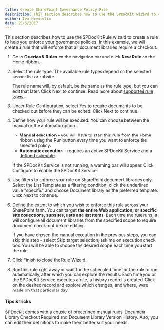 ```yaml
---
title: Create SharePoint Governance Policy Rule
description: This section describes how to use the SPDocKit wizard to create a rule to help you enforce your governance policies.
author: Iva Novoselic  
date: 25/5/2017   
---
```

This section describes how to use the SPDocKit Rule wizard to create a rule to help you enforce your governance policies. In this example, we will create a rule that will enforce that all document libraries require a checkout.

1. Go to __Queries & Rules__ on the navigation bar and click __New Rule__ on the Home ribbon.

1. Select the rule type. The available rule types depend on the selected scope: list or subsite.

   The rule name will, by default, be the same as the rule type, but you can edit that later. Click Next to continue. Read more about [supported rule types](#internal/get-to-know-spdockit/queries-and-rules-screen).

1. Under Rule Configuration, select Yes to require documents to be checked out before they can be edited. Click Next to continue.

1. Define how your rule will be executed. You can choose between the manual or the automatic option.
   * __Manual execution__ – you will have to start this rule from the Home ribbon using the Run button every time you want to enforce the selected policy.
   * __Automatic execution__ – requires an active SPDocKit Service and a [defined schedule](#internal/get-to-know-spdockit/queries-and-rules-screen).

   If the SPDocKit Service is not running, a warning bar will appear. Click Configure to enable the SPDocKit Service.

1. Use filters to enforce your rule on SharePoint document libraries only. Select the List Template as a filtering condition, click the underlined value “specific” and choose Document library as the preferred template. Click Next to continue.

1. Define the extent to which you wish to enforce this rule across your SharePoint farm. You can target __the entire Web application, or specific site collections, subsites, lists and list items__. Each time the rule runs, it will configure all document libraries from the specified scope to require document check-out before editing.

   If you have chosen the manual execution in the previous steps, you can skip this step – select Skip target selection; ask me on execution check box. You will be able to choose the desired scope each time you start the rule.

1. Click Finish to close the Rule Wizard.

1. Run this rule right away or wait for the scheduled time for the rule to run automatically, after which you can explore the results. Each time you or the SPDocKit Service executes a rule, a history record is created. Click on the desired record and explore which changes, and where, were made on that particular day.


#### Tips & tricks

SPDocKit comes with a couple of predefined manual rules: Document Library Checkout Required and Document Library Version History. Also, you can edit their definitions to make them better suit your needs.